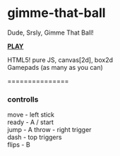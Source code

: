 gimme-that-ball
===============

Dude, Srsly, Gimme That Ball!

[**PLAY**](http://moka.co/gimme-that-ball)

HTML5! pure JS, canvas[2d], box2d   
Gamepads (as many as you can)

===============

### controlls  
move  - left stick  
ready - A / start  
jump  - A 
throw - right trigger  
dash  - top triggers  
flips - B  
